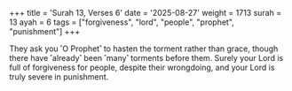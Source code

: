 +++
title = 'Surah 13, Verses 6'
date = '2025-08-27'
weight = 1713
surah = 13
ayah = 6
tags = ["forgiveness", "lord", "people", "prophet", "punishment"]
+++

They ask you ˹O Prophet˺ to hasten the torment rather than grace, though there have ˹already˺ been ˹many˺ torments before them. Surely your Lord is full of forgiveness for people, despite their wrongdoing, and your Lord is truly severe in punishment.